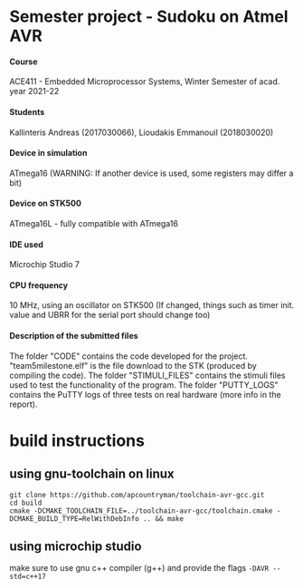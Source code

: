 # Semester project - Sudoku on Atmel AVR
#### Course
ACE411 - Embedded Microprocessor Systems, Winter Semester of acad. year 2021-22 
#### Students            
Kallinteris Andreas (2017030066), Lioudakis Emmanouil (2018030020)
#### Device in simulation 
ATmega16 (WARNING: If another device is used, some registers may differ a bit)
#### Device on STK500     
ATmega16L - fully compatible with ATmega16
#### IDE used
Microchip Studio 7
#### CPU frequency
10 MHz, using an oscillator on STK500 (If changed, things such as timer init. value and UBRR for the serial port should change too)

#### Description of the submitted files
The folder "CODE" contains the code developed for the project. 
"team5milestone.elf" is the file download to the STK (produced by compiling the code).
The folder "STIMULI_FILES" contains the stimuli files used to test the functionality of the program.
The folder "PUTTY_LOGS" contains the PuTTY logs of three tests on real hardware (more info in the report).

# build instructions

## using gnu-toolchain on linux

```
git clone https://github.com/apcountryman/toolchain-avr-gcc.git
cd build
cmake -DCMAKE_TOOLCHAIN_FILE=../toolchain-avr-gcc/toolchain.cmake -DCMAKE_BUILD_TYPE=RelWithDebInfo .. && make
```



## using microchip studio

make sure to use gnu c++ compiler (g++) and provide the flags `-DAVR --std=c++17`
